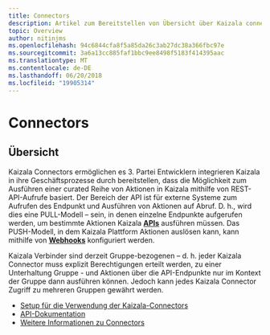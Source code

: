 ```yaml
---
title: Connectors
description: Artikel zum Bereitstellen von Übersicht über Kaizala connectors
topic: Overview
author: nitinjms
ms.openlocfilehash: 94c6844cfa8f5a85da26c3ab27dc38a366fbc97e
ms.sourcegitcommit: 3a6a13cc885faf1bbc9ee8498f5183f414395aac
ms.translationtype: MT
ms.contentlocale: de-DE
ms.lasthandoff: 06/20/2018
ms.locfileid: "19905314"
---
```

# <a name="connectors"></a>Connectors

## <a name="overview"></a>Übersicht
Kaizala Connectors ermöglichen es 3. Partei Entwicklern integrieren Kaizala in ihre Geschäftsprozesse durch bereitstellen, dass die Möglichkeit zum Ausführen einer curated Reihe von Aktionen in Kaizala mithilfe von REST-API-Aufrufe basiert. Der Bereich der API ist für externe Systeme zum Aufrufen des Endpunkt und Ausführen von Aktionen auf Abruf. D. h., wird dies eine PULL-Modell – sein, in denen einzelne Endpunkte aufgerufen werden, um bestimmte Aktionen Kaizala **[APIs](API.md)** ausführen müssen. Das PUSH-Modell, in dem Kaizala Plattform Aktionen auslösen kann, kann mithilfe von **[Webhooks](webHooks.md)** konfiguriert werden.

Kaizala Verbinder sind derzeit Gruppe-bezogenen – d. h. jeder Kaizala Connector muss explizit Berechtigungen erteilt werden, zu einer Unterhaltung Gruppe - und Aktionen über die API-Endpunkte nur im Kontext der Gruppe dann ausführen können. Jedoch kann jedes Kaizala Connector Zugriff zu mehreren Gruppen gewährt werden.

* [Setup für die Verwendung der Kaizala-Connectors](setup.md)
* [API-Dokumentation](API.md)
* [Weitere Informationen zu Connectors](https://support.office.com/en-US/article/Kaizala-Connectors-223791c8-718d-4669-8c5e-a76804ae1ddd)
